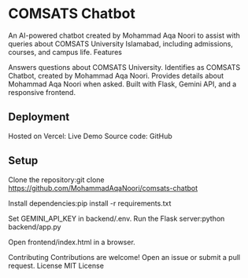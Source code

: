 # COMSATS Chatbot
An AI-powered chatbot created by Mohammad Aqa Noori to assist with queries about COMSATS University Islamabad, including admissions, courses, and campus life.
Features

Answers questions about COMSATS University.
Identifies as COMSATS Chatbot, created by Mohammad Aqa Noori.
Provides details about Mohammad Aqa Noori when asked.
Built with Flask, Gemini API, and a responsive frontend.

## Deployment

Hosted on Vercel: Live Demo
Source code: GitHub

## Setup

Clone the repository:git clone https://github.com/MohammadAqaNoori/comsats-chatbot


Install dependencies:pip install -r requirements.txt


Set GEMINI_API_KEY in backend/.env.
Run the Flask server:python backend/app.py


Open frontend/index.html in a browser.

Contributing
Contributions are welcome! Open an issue or submit a pull request.
License
MIT License
